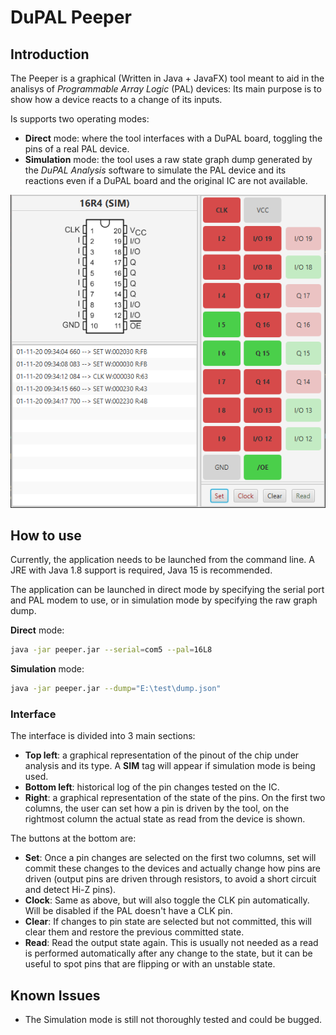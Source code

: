 # DuPAL Peeper

## Introduction

The Peeper is a graphical (Written in Java + JavaFX) tool meant to aid in the analisys of *Programmable Array Logic* (PAL) devices: Its main purpose is to show how a device reacts to a change of its inputs.

Is supports two operating modes:

- **Direct** mode: where the tool interfaces with a DuPAL board, toggling the pins of a real PAL device.
- **Simulation** mode: the tool uses a raw state graph dump generated by the *DuPAL Analysis* software to simulate the PAL device and its reactions even if a DuPAL board and the original IC are not available.

![Peeper Interface](pics/peeper_interface.png)

## How to use

Currently, the application needs to be launched from the command line. A JRE with Java 1.8 support is required, Java 15 is recommended.

The application can be launched in direct mode by specifying the serial port and PAL modem to use, or in simulation mode by specifying the raw graph dump.

**Direct** mode:

```sh
java -jar peeper.jar --serial=com5 --pal=16L8
```

**Simulation** mode:

```sh
java -jar peeper.jar --dump="E:\test\dump.json"
```

### Interface

The interface is divided into 3 main sections:

- **Top left**: a graphical representation of the pinout of the chip under analysis and its type. A **SIM** tag will appear if simulation mode is being used.
- **Bottom left**: historical log of the pin changes tested on the IC.
- **Right**: a graphical representation of the state of the pins. On the first two columns, the user can set how a pin is driven by the tool, on the rightmost column the actual state as read from the device is shown.

The buttons at the bottom are:

- **Set**: Once a pin changes are selected on the first two columns, set will commit these changes to the devices and actually change how pins are driven (output pins are driven through resistors, to avoid a short circuit and detect Hi-Z pins).
- **Clock**: Same as above, but will also toggle the CLK pin automatically. Will be disabled if the PAL doesn't have a CLK pin.
- **Clear**: If changes to pin state are selected but not committed, this will clear them and restore the previous committed state.
- **Read**: Read the output state again. This is usually not needed as a read is performed automatically after any change to the state, but it can be useful to spot pins that are flipping or with an unstable state.

## Known Issues

- The Simulation mode is still not thoroughly tested and could be bugged.

